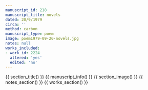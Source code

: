 ```yaml
---
manuscript_id: 218
manuscript_title: novels
dated: 20/9/1979
circa: ''
method: carbon
manuscript_type: poem
image: poem1979-09-20-novels.jpg
notes: null
works_included:
- work_id: 2224
  altered: 'yes'
  edited: 'no'
---
```


{{ section_title() }}
{{ manuscript_info() }}
{{ section_image() }}
{{ notes_section() }}
{{ works_section() }}
